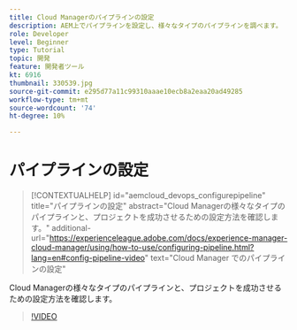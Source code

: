 ```yaml
---
title: Cloud Managerのパイプラインの設定
description: AEM上でパイプラインを設定し、様々なタイプのパイプラインを調べます。
role: Developer
level: Beginner
type: Tutorial
topic: 開発
feature: 開発者ツール
kt: 6916
thumbnail: 330539.jpg
source-git-commit: e295d77a11c99310aaae10ecb8a2eaa20ad49285
workflow-type: tm+mt
source-wordcount: '74'
ht-degree: 10%

---
```



# パイプラインの設定

>[!CONTEXTUALHELP]
>id="aemcloud_devops_configurepipeline"
>title="パイプラインの設定"
>abstract="Cloud Managerの様々なタイプのパイプラインと、プロジェクトを成功させるための設定方法を確認します。"
>additional-url="https://experienceleague.adobe.com/docs/experience-manager-cloud-manager/using/how-to-use/configuring-pipeline.html?lang=en#config-pipeline-video" text="Cloud Manager でのパイプラインの設定"

Cloud Managerの様々なタイプのパイプラインと、プロジェクトを成功させるための設定方法を確認します。

>[!VIDEO](https://video.tv.adobe.com/v/330539/?quality=12&learn=on)
